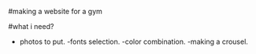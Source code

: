 #making a website for a gym

#what i need?
- photos to put.
-fonts selection.
-color combination.
-making a crousel.
 